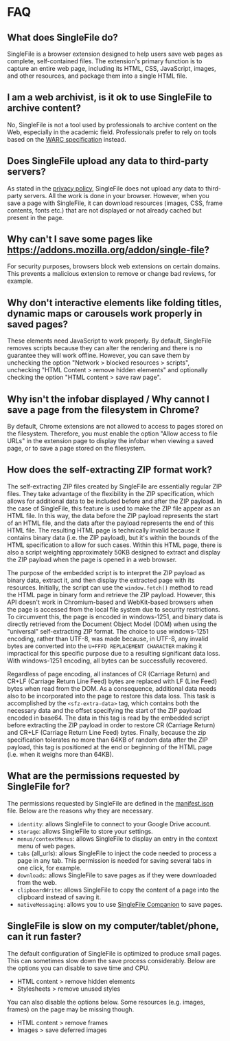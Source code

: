 # FAQ

## What does SingleFile do?
SingleFile is a browser extension designed to help users save web pages as complete, self-contained files. The extension's primary function is to capture an entire web page, including its HTML, CSS, JavaScript, images, and other resources, and package them into a single HTML file.

## I am a web archivist, is it ok to use SingleFile to archive content?
No, SingleFile is not a tool used by professionals to archive content on the Web, especially in the academic field. Professionals prefer to rely on tools based on the [WARC specification](https://iipc.github.io/warc-specifications/) instead. 

## Does SingleFile upload any data to third-party servers?
As stated in the [privacy policy](https://github.com/gildas-lormeau/SingleFile/blob/master/privacy.md), SingleFile does not upload any data to third-party servers. All the work is done in your browser. However, when you save a page with SingleFile, it can download resources (images, CSS, frame contents, fonts etc.) that are not displayed or not already cached but present in the page.

## Why can't I save some pages like https://addons.mozilla.org/addon/single-file?
For security purposes, browsers block web extensions on certain domains. This prevents a malicious extension to remove or change bad reviews, for example.

## Why don't interactive elements like folding titles, dynamic maps or carousels work properly in saved pages?
These elements need JavaScript to work properly. By default, SingleFile removes scripts because they can alter the rendering and there is no guarantee they will work offline. However, you can save them by unchecking the option "Network > blocked resources > scripts", unchecking "HTML Content > remove hidden elements" and optionally checking the option "HTML content > save raw page".

## Why isn't the infobar displayed / Why cannot I save a page from the filesystem in Chrome?
By default, Chrome extensions are not allowed to access to pages stored on the filesystem. Therefore, you must enable the option "Allow access to file URLs" in the extension page to display the infobar when viewing a saved page, or to save a page stored on the filesystem.

## How does the self-extracting ZIP format work?
The self-extracting ZIP files created by SingleFile are essentially regular ZIP files. They take advantage of the flexibility in the ZIP specification, which allows for additional data to be included before and after the ZIP payload. In the case of SingleFile, this feature is used to make the ZIP file appear as an HTML file. In this way, the data before the ZIP payload represents the start of an HTML file, and the data after the payload represents the end of this HTML file. The resulting HTML page is technically invalid because it contains binary data (i.e. the ZIP payload), but it's within the bounds of the HTML specification to allow for such cases. Within this HTML page, there is also a script weighting approximately 50KB designed to extract and display the ZIP payload when the page is opened in a web browser.

The purpose of the embedded script is to interpret the ZIP payload as binary data, extract it, and then display the extracted page with its resources. Initially, the script can use the `window.fetch()` method to read the HTML page in binary form and retrieve the ZIP payload. However, this API doesn't work in Chromium-based and WebKit-based browsers when the page is accessed from the local file system due to security restrictions. To circumvent this, the page is encoded in windows-1251, and binary data is directly retrieved from the Document Object Model (DOM) when using the "universal" self-extracting ZIP format. The choice to use windows-1251 encoding, rather than UTF-8, was made because, in UTF-8, any invalid bytes are converted into the `U+FFFD REPLACEMENT CHARACTER` making it impractical for this specific purpose due to a resulting significant data loss. With windows-1251 encoding, all bytes can be successfully recovered. 

Regardless of page encoding, all instances of CR (Carriage Return) and CR+LF (Carriage Return Line Feed) bytes are replaced with LF (Line Feed) bytes when read from the DOM. As a consequence, additional data needs also to be incorporated into the page to restore this data loss. This task is accomplished by the `<sfz-extra-data>` tag, which contains both the necessary data and the offset specifying the start of the ZIP payload encoded in base64. The data in this tag is read by the embedded script before extracting the ZIP payload in order to restore CR (Carriage Return) and CR+LF (Carriage Return Line Feed) bytes. Finally, because the zip specification tolerates no more than 64KB of random data after the ZIP payload, this tag is positioned at the end or beginning of the HTML page (i.e. when it weighs more than 64KB).

## What are the permissions requested by SingleFile for?
The permissions requested by SingleFile are defined in the [manifest.json](https://github.com/gildas-lormeau/SingleFile/blob/master/manifest.json) file. Below are the reasons why they are necessary.
 - `identity`: allows SingleFile to connect to your Google Drive account.
 - `storage`: allows SingleFile to store your settings.
 - `menus/contextMenus`: allows SingleFile to display an entry in the context menu of web pages.
 - `tabs` (all_urls): allows SingleFile to inject the code needed to process a page in any tab. This permission is needed for saving several tabs in one click, for example.
 - `downloads`: allows SingleFile to save pages as if they were downloaded from the web.
 - `clipboardWrite`: allows SingleFile to copy the content of a page into the clipboard instead of saving it.
 - `nativeMessaging`: allows you to use [SingleFile Companion](https://github.com/gildas-lormeau/single-file-companion) to save pages.

## SingleFile is slow on my computer/tablet/phone, can it run faster?
The default configuration of SingleFile is optimized to produce small pages. This can sometimes slow down the save process considerably. Below are the options you can disable to save time and CPU.
 - HTML content > remove hidden elements
 - Stylesheets > remove unused styles

You can also disable the options below. Some resources (e.g. images, frames) on the page may be missing though.
 - HTML content > remove frames
 - Images > save deferred images
